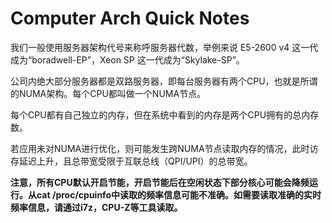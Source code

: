 # Computer Arch Quick Notes

我们一般使用服务器架构代号来称呼服务器代数，举例来说 E5-2600 v4 这一代成为“boradwell-EP”，Xeon SP 这一代成为“Skylake-SP”。

公司内绝大部分服务器都是双路服务器，即每台服务器有两个CPU，也就是所谓的NUMA架构。每个CPU都叫做一个NUMA节点。

每个CPU都有自己独立的内存，但在系统中看到的内存是两个CPU拥有的总内存数。

若应用未对NUMA进行优化，则可能发生跨NUMA节点读取内存的情况，此时访存延迟上升，且总带宽受限于互联总线（QPI/UPI）的总带宽。

**注意，所有CPU默认开启节能，开启节能后在空闲状态下部分核心可能会降频运行。从cat /proc/cpuinfo中读取的频率信息可能不准确。如需要读取准确的实时频率信息，请通过i7z，CPU-Z等工具读取。**
